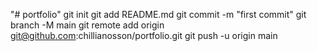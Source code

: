 "# portfolio"  git init git add README.md git commit -m "first commit" git branch -M main git remote add origin git@github.com:chillianosson/portfolio.git git push -u origin main

